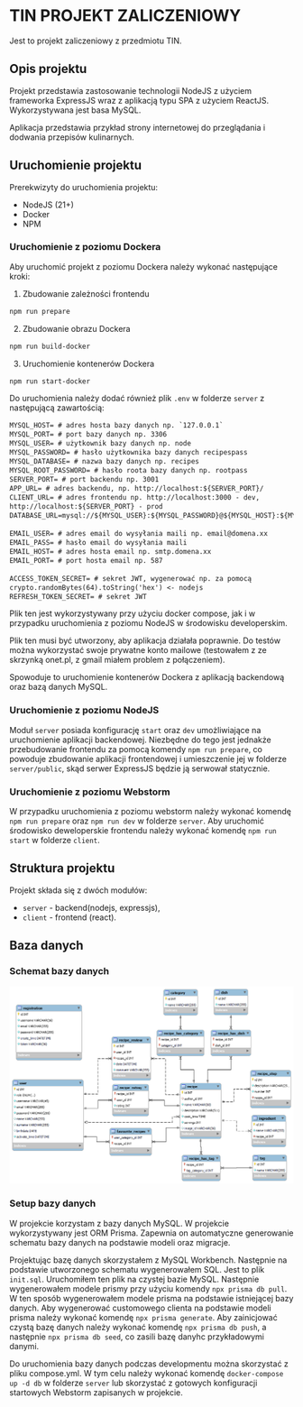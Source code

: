 # TIN PROJEKT ZALICZENIOWY

Jest to projekt zaliczeniowy z przedmiotu TIN.

## Opis projektu

Projekt przedstawia zastosowanie technologii NodeJS z użyciem frameworka ExpressJS wraz z aplikacją typu SPA z użyciem
ReactJS. Wykorzystywana jest basa MySQL.

Aplikacja przedstawia przykład strony internetowej do przeglądania i dodwania przepisów kulinarnych.

## Uruchomienie projektu

Prerekwizyty do uruchomienia projektu:

- NodeJS (21+)
- Docker
- NPM

### Uruchomienie z poziomu Dockera

Aby uruchomić projekt z poziomu Dockera należy wykonać następujące kroki:

1. Zbudowanie zależności frontendu
```bash
npm run prepare
```

2. Zbudowanie obrazu Dockera
```bash
npm run build-docker
```

3. Uruchomienie kontenerów Dockera
```bash
npm run start-docker
```

Do uruchomienia należy dodać również plik `.env` w folderze `server` z następującą zawartością:

```dotenv
MYSQL_HOST= # adres hosta bazy danych np. `127.0.0.1`
MYSQL_PORT= # port bazy danych np. 3306
MYSQL_USER= # użytkownik bazy danych np. node
MYSQL_PASSWORD= # hasło użytkownika bazy danych recipespass 
MYSQL_DATABASE= # nazwa bazy danych np. recipes
MYSQL_ROOT_PASSWORD= # hasło roota bazy danych np. rootpass
SERVER_PORT= # port backendu np. 3001
APP_URL= # adres backendu, np. http://localhost:${SERVER_PORT}/
CLIENT_URL= # adres frontendu np. http://localhost:3000 - dev, http://localhost:${SERVER_PORT} - prod
DATABASE_URL=mysql://${MYSQL_USER}:${MYSQL_PASSWORD}@${MYSQL_HOST}:${MYSQL_PORT}/${MYSQL_DATABASE}

EMAIL_USER= # adres email do wysyłania maili np. email@domena.xx
EMAIL_PASS= # hasło email do wysyłania maili
EMAIL_HOST= # adres hosta email np. smtp.domena.xx
EMAIL_PORT= # port hosta email np. 587

ACCESS_TOKEN_SECRET= # sekret JWT, wygenerować np. za pomocą crypto.randomBytes(64).toString('hex') <- nodejs
REFRESH_TOKEN_SECRET= # sekret JWT
```

Plik ten jest wykorzystywany przy użyciu docker compose, jak i w przypadku uruchomienia z poziomu NodeJS 
w środowisku developerskim.

Plik ten musi być utworzony, aby aplikacja działała poprawnie.
Do testów można wykorzystać swoje prywatne konto mailowe (testowałem z ze skrzynką onet.pl, z gmail miałem problem z połączeniem).

Spowoduje to uruchomienie kontenerów Dockera z aplikacją backendową oraz bazą danych MySQL.

### Uruchomienie z poziomu NodeJS

Moduł `server` posiada konfigurację `start` oraz `dev` umożliwiające na uruchomienie aplikacji backendowej.
Niezbędne do tego jest jednakże przebudowanie frontendu za pomocą komendy `npm run prepare`, co powoduje zbudowanie
aplikacji frontendowej i umieszczenie jej w folderze `server/public`, skąd serwer ExpressJS będzie ją serwował statycznie.

### Uruchomienie z poziomu Webstorm

W przypadku uruchomienia z poziomu webstorm należy wykonać komendę `npm run prepare` oraz `npm run dev` w folderze `server`.
Aby uruchomić środowisko deweloperskie frontendu należy wykonać komendę `npm run start` w folderze `client`.

## Struktura projektu

Projekt składa się z dwóch modułów:

- `server` - backend(nodejs, expressjs),
- `client` - frontend (react).

## Baza danych

### Schemat bazy danych

![Schemat bazy danych](./docs/database.png)

### Setup bazy danych

W projekcie korzystam z bazy danych MySQL. W projekcie wykorzystywany jest ORM Prisma. Zapewnia on automatyczne
generowanie schematu bazy danych na podstawie modeli oraz migracje.

Projektując bazę danych skorzystałem z MySQL Workbench. Następnie na podstawie utworzonego schematu wygenerowałem SQL.
Jest to plik `init.sql`. Uruchomiłem ten plik na czystej bazie MySQL. Następnie wygenerowałem modele prismy przy użyciu
komendy `npx prisma db pull`. W ten sposób wygenerowałem modele prisma na podstawie istniejącej bazy danych.
Aby wygenerować customowego clienta na podstawie modeli prisma należy wykonać komendę `npx prisma generate`.
Aby zainicjować czystą bazę danych należy wykonać komendę `npx prisma db push`, a następnie `npx prisma db seed`,
co zasili bazę danyhc przykładowymi danymi.

Do uruchomienia bazy danych podczas developmentu można skorzystać z pliku compose.yml.
W tym celu należy wykonać komendę `docker-compose up -d db` w folderze `server` 
lub skorzystać z gotowych konfiguracji startowych Webstorm zapisanych w projekcie.